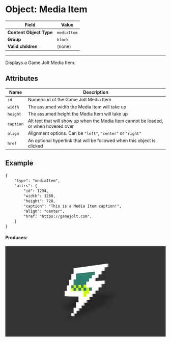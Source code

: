 # Object: Media Item

| Field                   | Value       |
| ----------------------- | ----------- |
| **Content Object Type** | `mediaItem` |
| **Group**               | `block`     |
| **Valid children**      | (none)      |

---

Displays a Game Jolt Media Item.

## Attributes

| Name      | Description                                                                           |
| --------- | ------------------------------------------------------------------------------------- |
| `id`      | Numeric id of the Game Jolt Media Item                                                |
| `width`   | The assumed width the Media Item will take up                                         |
| `height`  | The assumed height the Media Item will take up                                        |
| `caption` | Alt text that will show up when the Media Item cannot be loaded, or when hovered over |
| `align`   | Alignment options. Can be `"left"`, `"center"` or `"right"`                           |
| `href`    | An optional hyperlink that will be followed when this object is clicked               |

## Example

```
{
    "type": "mediaItem",
    "attrs": {
        "id": 1234,
        "width": 1280,
        "height": 720,
        "caption": "This is a Media Item caption!",
        "align": "center",
        "href: "https://gamejolt.com",
    }
}
```

#### Produces:

[![This is a Media Item caption!](/docs/_media/objects-mediaItem-example.png "This is a Media Item caption!")](https://gamejolt.com)
